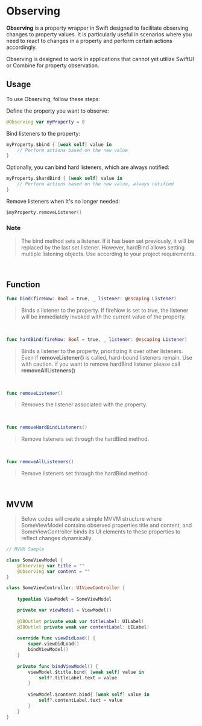 # Observing

**Observing** is a property wrapper in Swift designed to facilitate observing changes to property values. It is particularly useful in scenarios where you need to react to changes in a property and perform certain actions accordingly.

Observing is designed to work in applications that cannot yet utilize SwiftUI or Combine for property observation.


## Usage

To use Observing, follow these steps:


Define the property you want to observe:

```swift
@Observing var myProperty = 0
```

Bind listeners to the property:

```swift
myProperty.$bind { [weak self] value in
    // Perform actions based on the new value
}
```

Optionally, you can bind hard listeners, which are always notified:

```swift
myProperty.$hardBind { [weak self] value in
    // Perform actions based on the new value, always notified
}
```

Remove listeners when It's no longer needed:

```swift
$myProperty.removeListener()
```

### Note
> The bind method sets a listener. If it has been set previously, it will be replaced by the last set listener. However, hardBind allows setting multiple listening objects. Use according to your project requirements.


<br>

## Function 



```swift 
func bind(fireNow: Bool = true, _ listener: @escaping Listener)
```

>Binds a listener to the property. If fireNow is set to true, the listener will be immediately invoked with the current value of the property.

<br>

```swift 
func hardBind(fireNow: Bool = true, _ listener: @escaping Listener)
```
>Binds a listener to the property, prioritizing it over other listeners. Even if **removeListener()** is called, hard-bound listeners remain. Use with caution.
if you want to remove hardBind listener please call **removeAllListeners()**

<br>

```swift 
func removeListener()
```

>Removes the listener associated with the property.

<br>

```swift 
func removeHardBindListeners()
```

>Remove listeners set through the hardBind method.

<br>

```swift 
func removeAllListeners()
```
>Remove listeners set through the hardBind method.


<br>

## MVVM 

>Below codes will create a simple MVVM structure where SomeViewModel contains observed properties title and content, and SomeViewController binds its UI elements to these properties to reflect changes dynamically.

```swift
// MVVM Sample 

class SomeViewModel {
    @Observing var title = ""
    @Observing var content = ""
}

class SomeViewController: UIViewController {
    
    typealias ViewModel = SomeViewModel

    private var viewModel = ViewModel()
    
    @IBOutlet private weak var titleLabel: UILabel!
    @IBOutlet private weak var contentLabel: UILabel!
    
    override func viewDidLoad() {
        super.viewDidLoad()
        bindViewModel()
    }
    
    private func bindViewModel() {
        viewModel.$title.bind{ [weak self] value in
            self?.titleLabel.text = value
        }
        
        viewModel.$content.bind{ [weak self] value in
            self?.contentLabel.text = value
        }
    }
}
```
